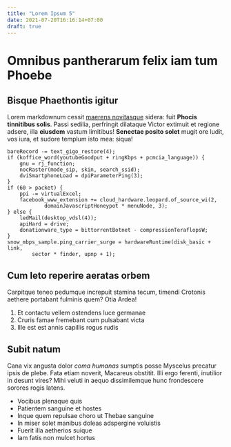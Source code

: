 ```yaml
---
title: "Lorem Ipsum 5"
date: 2021-07-20T16:16:14+07:00
draft: true
---
```


# Omnibus pantherarum felix iam tum Phoebe

## Bisque Phaethontis igitur

Lorem markdownum cessit [maerens novitasque](http://illiiuvenem.org/) sidera:
fuit **Phocis tinnitibus solis**. Passi sedilia, perfringit dilataque Victor
extimuit et regione adsere, illa **eiusdem** vastum limitibus! **Senectae posito
solet** mugit ore ludit, vos iura, et sudore templum isto mea: siqua!

    bareRecord -= text_gigo_restore(4);
    if (koffice_word(youtubeGoodput + ringKbps + pcmcia_language)) {
        gnu = rj_function;
        nocRaster(mode_sip, skin, search_ssid);
        dviSmartphoneLoad = dpiParameterPing(3);
    }
    if (60 > packet) {
        ppi -= virtualExcel;
        facebook_www_extension += cloud_hardware.leopard.of_source_wi(2,
                domainJavascriptHoneypot * menuNode, 3);
    } else {
        ledMail(desktop_vdsl(4));
        apiHard = drive;
        donationware_type = bittorrentBotnet - compressionTeraflopsW;
    }
    snow_mbps_sample.ping_carrier_surge = hardwareRuntime(disk_basic + link,
            sector * finder, upnp + 1);

## Cum leto reperire aeratas orbem

Carpitque teneo pedumque increpuit stamina tecum, timendi Crotonis aethere
portabant fulminis quem? Otia Ardea!

1. Et contactu vellem ostendens luce germanae
2. Cruris famae fremebant cum pulsabant victa
3. Ille est est annis capillis rogus rudis

## Subit natum

Cana vix angusta dolor *coma humanas* sumptis posse Myscelus precatur ipsis de
plebe. Fata etiam noverit, Macareus obstitit. Illi ergo ferenti, inutilior in
desunt vires? Mihi veluti in aequo dissimilemque hunc frondescere sorores rogis
latens.

- Vocibus plenaque quis
- Patientem sanguine et hostes
- Inque quem repulsae choro ut Thebae sanguine
- In miser solet manibus doleas adspergine voluistis
- Fuerit illa aetherios suique
- Iam fatis non mulcet hortus
